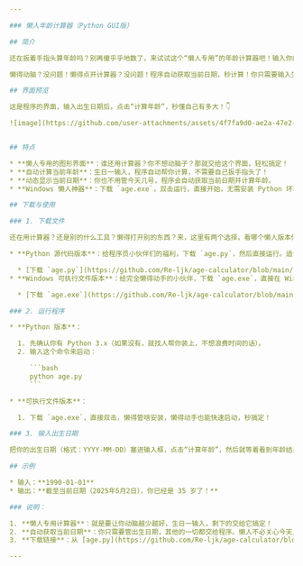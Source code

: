 ```yaml
---

### 懒人年龄计算器（Python GUI版）

## 简介

还在扳着手指头算年龄吗？别再傻乎乎地数了，来试试这个“懒人专用”的年龄计算器吧！输入你的出生日期，剩下的交给程序！它会自动帮你算出基于**当前日期**的年龄。简单、快速、超懒，完美符合懒人哲学！

懒得动脑？没问题！懒得点开计算器？没问题！程序自动获取当前日期，秒计算！你只需要输入生日，剩下的都交给它！

## 界面预览

这是程序的界面，输入出生日期后，点击“计算年龄”，秒懂自己有多大！👇

![image](https://github.com/user-attachments/assets/4f7fa9d0-ae2a-47e2-8ed2-afc94b344ca3)


## 特点

* **懒人专用的图形界面**：谁还用计算器？你不想动脑子？那就交给这个界面，轻松搞定！
* **自动计算当前年龄**：生日一输入，程序自动帮你计算，不需要自己扳手指头了！
* **动态显示当前日期**：你也不用管今天几号，程序会自动获取当前日期并计算年龄。
* **Windows 懒人神器**：下载 `age.exe`，双击运行，直接开始，无需安装 Python 环境，解放你的双手，懒人也能用得飞起！

## 下载与使用

### 1. 下载文件

还在用计算器？还是别的什么工具？懒得打开别的东西？来，这里有两个选择，看哪个懒人版本你更喜欢：

* **Python 源代码版本**：给程序员小伙伴们的福利，下载 `age.py`，然后直接运行。适合那些“我才不会用懒人版”的朋友。

  * [下载 `age.py`](https://github.com/Re-ljk/age-calculator/blob/main/age.py)
* **Windows 可执行文件版本**：给完全懒得动手的小伙伴，下载 `age.exe`，直接在 Windows 上运行，零配置！

  * [下载 `age.exe`](https://github.com/Re-ljk/age-calculator/blob/main/age.exe)

### 2. 运行程序

* **Python 版本**：

  1. 先确认你有 Python 3.x（如果没有，就找人帮你装上，不想浪费时间的话）。
  2. 输入这个命令来启动：

     ```bash
     python age.py
     ```

* **可执行文件版本**：

  1. 下载 `age.exe`，直接双击，懒得管啥安装，懒得动手也能快速启动，秒搞定！

### 3. 输入出生日期

把你的出生日期（格式：YYYY-MM-DD）塞进输入框，点击“计算年龄”，然后就等着看到年龄结果！不用管日期是几号，程序会自动帮你搞定一切。

## 示例

* 输入：**1990-01-01**
* 输出：**截至当前日期（2025年5月2日），你已经是 35 岁了！**

### 说明：

1. **懒人专用计算器**：就是要让你动脑越少越好，生日一输入，剩下的交给它搞定！
2. **自动获取当前日期**：你只需要管出生日期，其他的一切都交给程序。懒人不必关心今天几号。
3. **下载链接**：从 [age.py](https://github.com/Re-ljk/age-calculator/blob/main/age.py) 或 [age.exe](https://github.com/Re-ljk/age-calculator/blob/main/age.exe) 下载，随便哪个都可以，懒人无差别选择。

---
```

